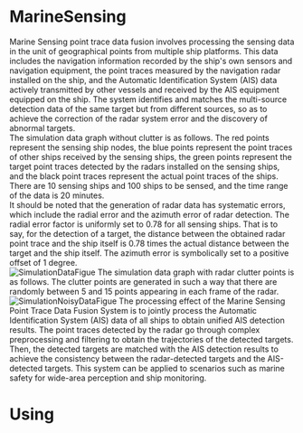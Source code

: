 # MarineSensing
Marine Sensing point trace data fusion involves processing the sensing data in the unit of geographical points from multiple ship platforms. This data includes the navigation information recorded by the ship's own sensors and navigation equipment, the point traces measured by the navigation radar installed on the ship, and the Automatic Identification System (AIS) data actively transmitted by other vessels and received by the AIS equipment equipped on the ship. The system identifies and matches the multi-source detection data of the same target but from different sources, so as to achieve the correction of the radar system error and the discovery of abnormal targets.<br>
The simulation data graph without clutter is as follows. The red points represent the sensing ship nodes, the blue points represent the point traces of other ships received by the sensing ships, the green points represent the target point traces detected by the radars installed on the sensing ships, and the black point traces represent the actual point traces of the ships. There are 10 sensing ships and 100 ships to be sensed, and the time range of the data is 20 minutes.<br>
It should be noted that the generation of radar data has systematic errors, which include the radial error and the azimuth error of radar detection. The radial error factor is uniformly set to 0.78 for all sensing ships. That is to say, for the detection of a target, the distance between the obtained radar point trace and the ship itself is 0.78 times the actual distance between the target and the ship itself. The azimuth error is symbolically set to a positive offset of 1 degree.<br>
![SimulationDataFigue](https://github.com/user-attachments/assets/b719cd59-7efc-42c0-a7c7-d3f2ed8e85f2)
The simulation data graph with radar clutter points is as follows. The clutter points are generated in such a way that there are randomly between 5 and 15 points appearing in each frame of the radar.  <br>
![SimulationNoisyDataFigue](https://github.com/user-attachments/assets/5198b7ab-bed6-4a29-abef-55b904f46614)
The processing effect of the Marine Sensing Point Trace Data Fusion System is to jointly process the Automatic Identification System (AIS) data of all ships to obtain unified AIS detection results. The point traces detected by the radar go through complex preprocessing and filtering to obtain the trajectories of the detected targets. Then, the detected targets are matched with the AIS detection results to achieve the consistency between the radar-detected targets and the AIS-detected targets. This system can be applied to scenarios such as marine safety for wide-area perception and ship monitoring. <br>
# Using
